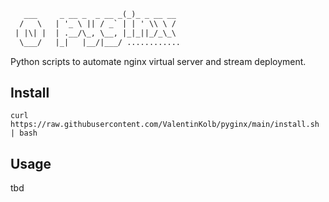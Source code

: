 ```txt
   ___     _ __ _  _ __ _(_)_ _ __ __
  /   \   | '_ \ || / _` | | ' \\ \ /
 | |\| |  | .__/\_, \__, |_|_||_/_\_\
  \___/   |_|   |__/|___/ ............
```

Python scripts to automate nginx virtual server and stream deployment.

## Install 

````shell
curl https://raw.githubusercontent.com/ValentinKolb/pyginx/main/install.sh | bash
````

## Usage

tbd

